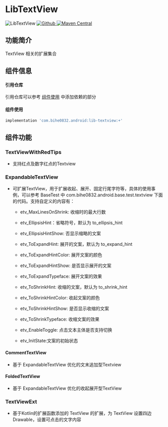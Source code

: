# LibTextView

![LibTextView](https://img.shields.io/badge/AndroidAppFactory-LibTextView-brightgreen)
[ ![Github](https://img.shields.io/badge/Github-LibTextView-brightgreen?style=social) ](https://github.com/bihe0832/AndroidAppFactory/tree/master/LibTextView)
[ ![Maven Central](https://img.shields.io/maven-central/v/com.bihe0832.android/lib-textview) ](https://search.maven.org/artifact/com.bihe0832.android/lib-textview)


## 功能简介

TextView 相关的扩展集合

## 组件信息

#### 引用仓库

引用仓库可以参考 [组件使用](./../start.md) 中添加依赖的部分

#### 组件使用

```groovy
implementation 'com.bihe0832.android:lib-textview:+'
```

## 组件功能

### TextViewWithRedTips

- 支持红点及数字红点的Textview

### ExpandableTextView

- 可扩展TextView，用于扩展收起、展开、固定行尾字符等，具体的使用事例，可以参考 BaseTest 中 com.bihe0832.android.base.test.textview 下面的代码。支持自定义的内容有：

    - etv_MaxLinesOnShrink: 收缩时的最大行数 

    - etv_EllipsisHint：省略符号，默认为 to_ellipsis_hint

    - etv_EllipsisHintShow: 否显示缩略的文案

    - etv_ToExpandHint: 展开的文案，默认为 to_expand_hint

    - etv_ToExpandHintColor: 展开文案的颜色

    - etv_ToExpandHintShow: 是否显示展开的文案

    - etv_ToExpandTypeface: 展开文案的效果

    - etv_ToShrinkHint: 收缩的文案，默认为 to_shrink_hint

    - etv_ToShrinkHintColor: 收起文案的颜色

    - etv_ToShrinkHintShow: 是否显示收缩的文案

    - etv_ToShrinkTypeface: 收缩文案的效果

    - etv_EnableToggle: 点击文本主体是否支持切换

    - etv_InitState:文案的初始状态


#### CommentTextView

- 基于 ExpandableTextView 优化的文末追加型Textview

#### FoldedTextView

- 基于 ExpandableTextView 优化的收起展开型TextView

### TextViewExt

- 基于Kotlin的扩展函数添加的 TextView 的扩展，为 TextView 设置四边Drawable，设置可点击的文字内容
